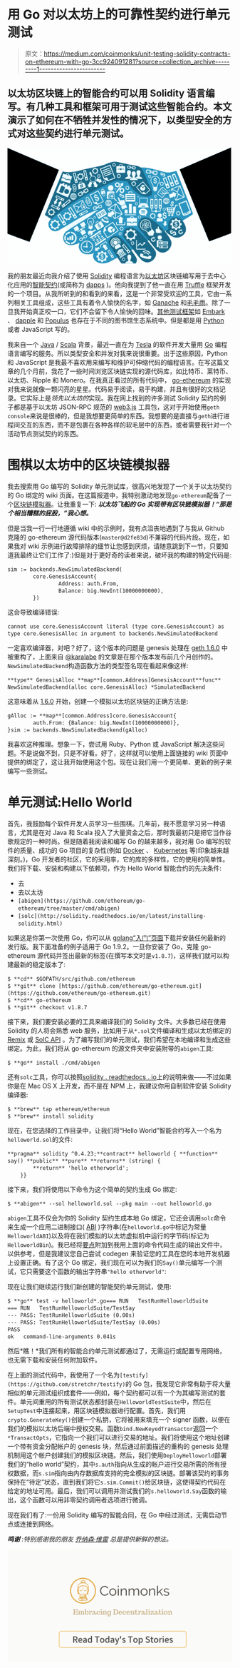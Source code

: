 # 用 Go 对以太坊上的可靠性契约进行单元测试

> 原文：<https://medium.com/coinmonks/unit-testing-solidity-contracts-on-ethereum-with-go-3cc924091281?source=collection_archive---------1----------------------->

## 以太坊区块链上的智能合约可以用 Solidity 语言编写。有几种工具和框架可用于测试这些智能合约。本文演示了如何在不牺牲并发性的情况下，以类型安全的方式对这些契约进行单元测试。

![](img/6a5b33cfcab6a21e0fb53cebcfd13499.png)

我的朋友最近向我介绍了使用 [Solidity](https://github.com/ethereum/solidity) 编程语言为[以太坊](https://github.com/ethereum)区块链编写用于去中心化应用的[智能契约](https://en.wikipedia.org/wiki/Smart_contract)(或简称为 [dapps](https://blockgeeks.com/guides/dapps/) )。他向我提到了他一直在用 [Truffle](https://github.com/trufflesuite/truffle) 框架开发的一个项目。从我所听到的和看到的来看，这是一个非常受欢迎的工具，它由一系列相关工具组成，这些工具有着令人愉快的名字，如 [Ganache](http://truffleframework.com/ganache/) 和[毛毛雨](http://truffleframework.com/docs/drizzle/getting-started)。除了一旦我开始真正咬一口，它们不会留下令人愉快的回味。[其他测试框架](https://ethereum.stackexchange.com/questions/607/how-to-unit-test-smart-contracts/649#649)如 [Embark](https://iurimatias.github.io/embark-framework/) 、 [dapple](https://github.com/NexusDevelopment/dapple) 和 [Populus](http://populus.readthedocs.org/en/latest/) 也存在于不同的图书馆生态系统中。但是都是用 [Python](/@natemurthy/all-the-things-i-hate-about-python-5c5ff5fda95e) 或者 JavaScript 写的。

我来自一个 [Java](https://en.wikipedia.org/wiki/Java_(programming_language)) / [Scala](https://github.com/scala/scala) 背景，最近一直在为 [Tesla](http://www.tesla.com/) 的软件开发大量用 [Go](https://github.com/golang/go) 编程语言编写的服务。所以类型安全和并发对我来说很重要。出于这些原因，Python 和 JavaScript 是我最不喜欢用来编写和维护可伸缩代码的编程语言。在写这篇文章的几个月前，我花了一些时间浏览区块链实现的源代码库，如比特币、莱特币、以太坊、Ripple 和 Monero。在我真正看过的所有代码中， [go-ethereum](https://github.com/ethereum/go-ethereum) 的实现对我来说就像一颗闪亮的星星。代码易于阅读，易于构建，并且有很好的文档记录。它实际上是*领先以太坊的*实现。我在网上找到的许多测试 Solidity 契约的例子都是基于以太坊 JSON-RPC 规范的 [web3.js](https://github.com/ethereum/web3.js/) 工具包，这对于开始使用`geth console`来说是很棒的，但是我想要更简单的东西。我想要的是直接与`geth`进行进程间交互的东西，而不是包裹在各种各样的软毛层中的东西，或者需要我针对一个活动节点测试契约的东西。

# 围棋以太坊中的区块链模拟器

我去搜索用 Go 编写的 Solidity 单元测试库，很高兴地发现了一个关于以太坊契约的 Go 绑定的 wiki 页面。在这篇报道中，我特别激动地发现`go-ethereum`配备了一个[区块链模拟器](https://github.com/ethereum/go-ethereum/wiki/Native-DApps:-Go-bindings-to-Ethereum-contracts#blockchain-simulator)。让我重复一下: ***以太坊飞船的 Go 实现带有区块链模拟器！“那是个相当糟糕的屁股，”我心想。***

但是当我一行一行地遵循 wiki 中的示例时，我有点沮丧地遇到了与我从 Github 克隆的 go-ethereum 源代码版本(`master@d2fe83d`)不兼容的代码片段。现在，如果我对 wiki 示例进行故障排除的细节让您感到厌烦，请随意跳到下一节，只要知道我最终让它们工作了:)但是对于更好奇的读者来说，破坏我的构建的特定代码是:

```
sim := backends.NewSimulatedBackend(
        core.GenesisAccount{
                Address: auth.From,
                Balance: big.NewInt(10000000000),
        })
```

这会导致编译错误:

```
cannot use core.GenesisAccount literal (type core.GenesisAccount) as type core.GenesisAlloc in argument to backends.NewSimulatedBackend
```

一定喜欢编译器，对吧？好了，这个版本的问题是 genesis 处理在 [geth 1.6.0](https://github.com/ethereum/go-ethereum/commit/37dd9086ec491900311fc39837f4a62ef5fd3a4a) 中被重构了，上面来自 [@karalabe](https://github.com/karalabe) 的文章是在那个版本发布前几个月创作的。`NewSimulatedBackend`构造函数方法的类型签名现在看起来像这样:

```
**type** GenesisAlloc **map**[common.Address]GenesisAccount**func** NewSimulatedBackend(alloc core.GenesisAlloc) *SimulatedBackend
```

这意味着从 [1.6.0](https://github.com/ethereum/go-ethereum/releases/tag/v1.6.0) 开始，创建一个模拟以太坊区块链的正确方法是:

```
gAlloc := **map**[common.Address]core.GenesisAccount{
        auth.From: {Balance: big.NewInt(10000000000)},
}sim := backends.NewSimulatedBackend(gAlloc)
```

我喜欢这种推理。想象一下，尝试用 Ruby、Python 或 JavaScript 解决这些问题。不是说做不到，只是不好看。好了，这样就可以使用上面链接的 wiki 页面中提供的绑定了，这让我开始使用这个包。现在让我们用一个更简单、更新的例子来编写一些测试。

# 单元测试:Hello World

首先，我鼓励每个软件开发人员学习一些围棋。几年前，我不愿意学习另一种语言，尤其是在对 Java 和 Scala 投入了大量资金之后，那时我最初只是把它当作谷歌规定的一种时尚。但是随着我阅读和编写 Go 的越来越多，我对用 Go 编写的软件的质量、成功的 Go 项目的复杂性(例如 [Docker](https://github.com/docker) 、 [Kubernetes](https://github.com/kubernetes/kubernetes) 等)印象越来越深刻。)，Go 开发者的社区，它的采用率，它的库的多样性，它的使用的简单性。我们将下载、安装和构建以下依赖项，作为 Hello World 智能合约的先决条件:

*   去
*   去以太坊
*   `[abigen](https://github.com/ethereum/go-ethereum/tree/master/cmd/abigen)`
*   `[solc](http://solidity.readthedocs.io/en/latest/installing-solidity.html)`

如果这是你第一次使用 Go，你可以从 [golang“入门”页面](https://golang.org/doc/install)下载并安装任何最新的发行版。我下面准备的例子适用于 Go 1.9.2。一旦你安装了 Go，克隆 go-ethereum 源代码并签出最新的标签(在撰写本文时是`v1.8.7`)，这样我们就可以构建最新的稳定版本了:

```
$ **cd** $GOPATH/src/github.com/ethereum
$ **git** clone [https://github.com/ethereum/go-ethereum.git](https://github.com/ethereum/go-ethereum.git) 
$ **cd** go-ethereum
$ **git** checkout v1.8.7
```

接下来，我们要安装必要的工具来编译我们的 Solidity 文件。大多数已经在使用 Solidity 的人将会熟悉 web 服务，比如用于从`*.sol`文件编译和生成以太坊绑定的 [Remix](https://remix.ethereum.org/) 或 [SolC API](https://solc-docs.smartcontract.com/) 。为了编写我们的单元测试，我们希望在本地编译和生成这些绑定。为此，我们将从 go-ethereum 的源文件夹中安装附带的`abigen`工具:

```
$ **go** install ./cmd/abigen
```

还有`solc`工具，你可以按照[solidity . readthedocs . io](http://solidity.readthedocs.io/en/latest/installing-solidity.html)上的说明来做——不过如果你是在 Mac OS X 上开发，而不是在 NPM 上，我建议你用自制软件安装 Solidity 编译器:

```
$ **brew** tap ethereum/ethereum
$ **brew** install solidity
```

现在，在您选择的工作目录中，让我们将“Hello World”智能合约写入一个名为`helloworld.sol`的文件:

```
**pragma** solidity ^0.4.23;**contract** helloworld { **function** say() **public** **pure** **returns** (string) {
        **return** 'hello etherworld';
    }}
```

接下来，我们将使用以下命令为这个简单的契约生成 Go 绑定:

```
$ **abigen** --sol helloworld.sol --pkg main --out helloworld.go
```

`abigen`工具不仅会为你的 Solidity 契约生成本地 Go 绑定，它还会调用`solc`命令来生成一个应用二进制接口( [ABI](https://github.com/ethereum/wiki/wiki/Ethereum-Contract-ABI) )字符串(在`helloworld.go`中标记为常量`HelloworldABI`)以及将在我们模拟的以太坊虚拟机中运行的字节码(标记为`HelloworldBin`)。我已经将[要点](https://gist.github.com/natemurthy/50415bdac7bd5a1194c39c10aa4a7c94)附加到我用上面的命令代码生成的输出文件中，以供参考，但是我建议您自己尝试 codegen 来验证您的工具在您的本地开发机器上设置正确。有了这个 Go 绑定，我们现在可以为我们的`Say()`单元编写一个测试，它只需要这个函数的输出字符串`"hello etherworld"`:

现在让我们继续运行我们新创建的智能契约单元测试，使用:

```
$ **go** test -v helloworld*.go=== RUN   TestRunHelloworldSuite
=== RUN   TestRunHelloworldSuite/TestSay
--- PASS: TestRunHelloworldSuite (0.00s)
--- PASS: TestRunHelloworldSuite/TestSay (0.00s)
PASS
ok   command-line-arguments 0.041s
```

然后*瞧！*我们所有的智能合约单元测试都通过了，无需运行或配置专用网络，也无需下载和安装任何附加软件。

在上面的测试代码中，我使用了一个名为`[testify](https://github.com/stretchr/testify)`的 Go 包，我发现它非常有助于将大量相似的单元测试组织成套件——例如，每个契约都可以有一个为其编写测试的套件。单元间重用的所有测试状态都封装在`HelloworldTestSuite`中，然后在`SetupTest`中连接起来，用区块链模拟器进行配置。首先，我们用`crypto.GenerateKey()`创建一个私钥，它将被用来填充一个 signer 函数，以便在我们的模拟以太坊后端中授权交易。函数`bind.NewKeyedTransactor`返回一个`*TransactOpts`，它指向一个我们可以进行交易的地址。我们将使用这个地址创建一个带有资金分配帐户的 genesis 块，然后通过前面描述的重构的 genesis 处理机制用这个帐户创建我们的模拟区块链。然后，我们使用`DeployHelloworld`部署我们的“hello world”契约，其中`s.auth`指向从生成的帐户进行交易所需的所有授权数据，而`s.sim`指向由内存数据库支持的完全模拟的区块链。部署该契约的事务保持在“待定”状态，直到我们将它`s.sim.Commit()`给区块链，这使得契约代码在给定的地址可用。最后，我们可以调用并测试我们的`s.helloworld.Say`函数的输出，这个函数可以用非零契约调用者选项进行微调。

现在我们有了:一份用 Solidity 编写的智能合同，在 Go 中经过测试，无需启动节点或连接到网络。

***鸣谢*** *:特别感谢我的朋友* [*乔纳森·维雷*](/@jfviray7) *总是提供新鲜的想法。*

[![](img/449450761cd76f44f9ae574333f9e9af.png)](http://bit.ly/2G71Sp7)
